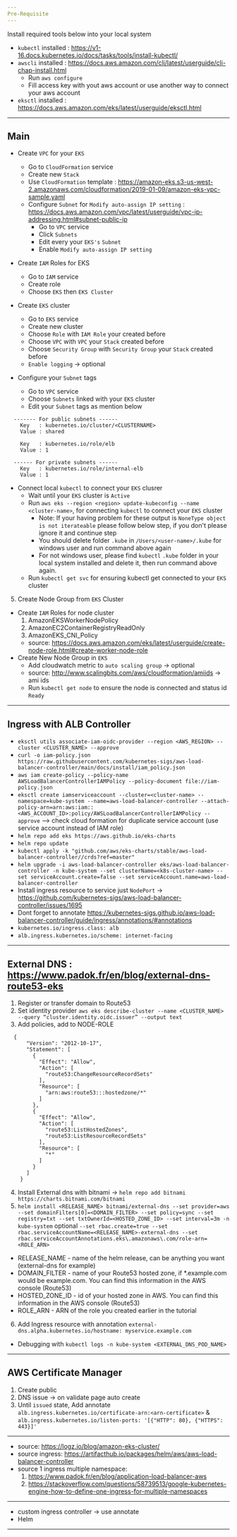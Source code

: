 ```yaml
---
Pre-Requisite
---
```

Install required tools below into your local system
- `kubectl` installed   : https://v1-16.docs.kubernetes.io/docs/tasks/tools/install-kubectl/
- `awscli` installed    : https://docs.aws.amazon.com/cli/latest/userguide/cli-chap-install.html
  - Run `aws configure`
  - Fill access key with yout aws account or use another way to connect your aws account
- `eksctl` installed    : https://docs.aws.amazon.com/eks/latest/userguide/eksctl.html

---
Main
---
- Create `VPC` for your `EKS`
  - Go to `CloudFormation` service
  - Create new `Stack`
  - Use `CloudFormation` template : https://amazon-eks.s3-us-west-2.amazonaws.com/cloudformation/2019-01-09/amazon-eks-vpc-sample.yaml
  - Configure `Subnet` for `Modify auto-assign IP setting` : https://docs.aws.amazon.com/vpc/latest/userguide/vpc-ip-addressing.html#subnet-public-ip
    - Go to `VPC` service
    - Click `Subnets`
    - Edit every your `EKS's` `Subnet` 
    - Enable `Modify auto-assign IP setting`

- Create `IAM` Roles for EKS
  - Go to `IAM` service
  - Create role
  - Choose `EKS` then `EKS Cluster`

- Create `EKS` cluster
  - Go to `EKS` service
  - Create new cluster
  - Choose `Role` with `IAM Role` your created before
  - Choose `VPC` with `VPC` your `Stack` created before
  - Choose `Security Group` with `Security Group` your `Stack` created before
  - `Enable logging` -> optional

- Configure your `Subnet` tags
  - Go to `VPC` service
  - Choose `Subnets` linked with your `EKS` cluster
  - Edit your `Subnet` tags as mention below
```
  ------- For public subnets ------
    Key   : kubernetes.io/cluster/<CLUSTERNAME>
    Value : shared

    Key   : kubernetes.io/role/elb
    Value : 1

  ------ For private subnets ------
    Key   : kubernetes.io/role/internal-elb
    Value : 1
```

- Connect local `kubectl` to connect your `EKS` clusrer
  - Wait until your `EKS` cluster is `Active`
  - Run `aws eks --region <region> update-kubeconfig --name <cluster-name>`, for connecting `kubectl` to connect your `EKS` cluster
    - Note: If your having problem for these output is `NoneType object is not iterateable` please follow below step, if you don't please ignore it and continue step
    - You should delete folder `.kube` in `/Users/<user-name>/.kube` for windows user and run command above again
    - For not windows user, please find `kubectl` `.kube` folder in your local system installed and delete it, then run command above again.
  - Run `kubectl get svc` for ensuring kubectl get connected to your `EKS` cluster

5. Create Node Group from `EKS` Cluster
  - Create `IAM` Roles for node cluster
    1. AmazonEKSWorkerNodePolicy
    2. AmazonEC2ContainerRegistryReadOnly
    3. AmazonEKS_CNI_Policy
    - source: https://docs.aws.amazon.com/eks/latest/userguide/create-node-role.html#create-worker-node-role
  - Create New Node Group in `EKS`  
    - Add cloudwatch metric to `auto scaling group` -> optional
    - source: http://www.scalingbits.com/aws/cloudformation/amiids -> ami ids
    - Run `kubectl get node` to ensure the node is connected and status id `Ready`

---
Ingress with ALB Controller
---
- `eksctl utils associate-iam-oidc-provider --region <AWS_REGION> --cluster <CLUSTER_NAME> --approve`
- `curl -o iam-policy.json https://raw.githubusercontent.com/kubernetes-sigs/aws-load-balancer-controller/main/docs/install/iam_policy.json`
- `aws iam create-policy --policy-name AWSLoadBalancerControllerIAMPolicy --policy-document file://iam-policy.json`
- `eksctl create iamserviceaccount --cluster=<cluster-name> --namespace=kube-system --name=aws-load-balancer-controller --attach-policy-arn=arn:aws:iam::<AWS_ACCOUNT_ID>:policy/AWSLoadBalancerControllerIAMPolicy --approve` --> check cloud formation for duplicate service account (use service account instead of IAM role)
- `helm repo add eks https://aws.github.io/eks-charts`
- `helm repo update`
- `kubectl apply -k "github.com/aws/eks-charts/stable/aws-load-balancer-controller//crds?ref=master"`
- `helm upgrade -i aws-load-balancer-controller eks/aws-load-balancer-controller -n kube-system --set clusterName=<k8s-cluster-name> --set serviceAccount.create=false --set serviceAccount.name=aws-load-balancer-controller`
- Install ingress resource to service just `NodePort` -> https://github.com/kubernetes-sigs/aws-load-balancer-controller/issues/1695
- Dont forget to annotate https://kubernetes-sigs.github.io/aws-load-balancer-controller/guide/ingress/annotations/#annotations
- `kubernetes.io/ingress.class: alb`
- `alb.ingress.kubernetes.io/scheme: internet-facing`

---
External DNS : https://www.padok.fr/en/blog/external-dns-route53-eks
---
1. Register or transfer domain to Route53
2. Set identity provider `aws eks describe-cluster --name <CLUSTER_NAME> --query “cluster.identity.oidc.issuer” --output text`
3. Add policies, add to NODE-ROLE
```
  {
      "Version": "2012-10-17",
      "Statement": [
        {
          "Effect": "Allow",
          "Action": [
            "route53:ChangeResourceRecordSets"
          ],
          "Resource": [
            "arn:aws:route53:::hostedzone/*"
          ]
        },
        {
          "Effect": "Allow",
          "Action": [
            "route53:ListHostedZones",
            "route53:ListResourceRecordSets"
          ],
          "Resource": [
            "*"
          ]
        }
      ]
    }
```
4. Install External dns with bitnami -> `helm repo add bitnami https://charts.bitnami.com/bitnami`
5. `helm install <RELEASE_NAME> bitnami/external-dns --set provider=aws --set domainFilters[0]=<DOMAIN_FILTER> --set policy=sync --set registry=txt --set txtOwnerId=<HOSTED_ZONE_ID> --set interval=3m -n kube-system` optional `--set rbac.create=true --set rbac.serviceAccountName=<RELEASE_NAME>-external-dns --set rbac.serviceAccountAnnotations.eks\.amazonaws\.com/role-arn=<ROLE_ARN>`
  - RELEASE_NAME - name of the helm release, can be anything you want (external-dns for example)
  - DOMAIN_FILTER - name of your Route53 hosted zone, if *.example.com would be example.com. You can find this information in the AWS console (Route53)
  - HOSTED_ZONE_ID - id of your hosted zone in AWS. You can find this information in the AWS console (Route53)
  - ROLE_ARN - ARN of the role you created earlier in the tutorial
6. Add Ingress resource with annotation `external-dns.alpha.kubernetes.io/hostname: myservice.example.com ` 
- Debugging with `kubectl logs -n kube-system <EXTERNAL_DNS_POD_NAME>`

---
AWS Certificate Manager
---
1. Create public
2. DNS issue -> on validate page auto create
3. Until `issued` state, Add annotate `alb.ingress.kubernetes.io/certificate-arn:<arn-certificate>` & `alb.ingress.kubernetes.io/listen-ports: '[{"HTTP": 80}, {"HTTPS": 443}]'`
--------------------------------------------------------------------------------------------------------

- source: https://logz.io/blog/amazon-eks-cluster/
- source ingress: https://artifacthub.io/packages/helm/aws/aws-load-balancer-controller
- source 1 ingress multiple namespace:
  1. https://www.padok.fr/en/blog/application-load-balancer-aws
  2. https://stackoverflow.com/questions/58739513/google-kubernetes-engine-how-to-define-one-ingress-for-multiple-namespaces

-------------------------------------------------------------------------------------------------------- 
- custom ingress controller -> use annotate
- Helm
--------------------------------------------------------------------------------------------------------
